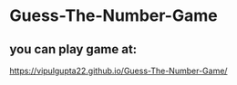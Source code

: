 # Guess-The-Number-Game
## you can play game at:
https://vipulgupta22.github.io/Guess-The-Number-Game/
